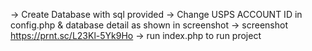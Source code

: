 -> Create Database with sql provided
-> Change USPS ACCOUNT ID in config.php & database detail as shown in screenshot
-> screenshot https://prnt.sc/L23Kl-5Yk9Ho
-> run index.php to run project
